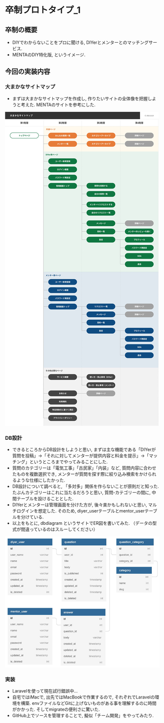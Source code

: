 # 卒制プロトタイプ_1

## 卒制の概要

- DIYでわからないことをプロに聞ける, DIYerとメンターとのマッチングサービス.
- MENTAのDIY特化版, というイメージ.  

## 今回の実装内容

### 大まかなサイトマップ

- まずは大まかなサイトマップを作成し, 作りたいサイトの全体像を把握しようと考えた. MENTAのサイトを参考にした.

![enter image description here](https://raw.githubusercontent.com/10daisuke64/images/main/20211223_sitemap.jpg)

### DB設計

- できるところからDB設計をしようと思い, まずは主な機能である「DIYerが質問を投稿」→「それに対してメンターが提供内容と料金を提示」→「マッチング」というところまでやってみることにした.
- 質問のカテゴリーは「電気工事」「古民家」「内装」など, 質問内容に合わせたものを複数選択でき, メンターが質問を探す際に絞り込み検索をかけられるような仕様にしたかった. 
- DB設計について調べると, 「多対多」関係を作らないことが原則だと知った. たぶんカテゴリーはこれに当たるだろうと思い, 質問-カテゴリーの間に, 中間テーブルを設けることとした.
- DIYerとメンターは管理画面を分けた方が, 後々楽かもしれないと思い, マルチログインを想定した. そのため, diyer_userテーブルとmentor_userテーブルを分けている.
- 以上をもとに, dbdiagram というサイトでER図を書いてみた. （データの型式が間違っているのはスルーしてください）

![enter image description here](https://raw.githubusercontent.com/10daisuke64/images/main/20211223_database.jpg)

### 実装

- Laravelを使って現在試行錯誤中...
- 自宅ではiMacで, 出先ではMacBookで作業するので, それぞれでLaravelの環境を構築. envファイルなどGitに上げないものがある事を理解するのに時間がかかった. そしてmigrateの便利さに驚いた.
- GitHub上でソースを管理することで, 擬似「チーム開発」をやってみたり.
